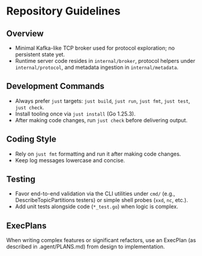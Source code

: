 # Repository Guidelines

## Overview

- Minimal Kafka-like TCP broker used for protocol exploration; no persistent state yet.
- Runtime server code resides in `internal/broker`, protocol helpers under `internal/protocol`, and metadata ingestion in `internal/metadata`.

## Development Commands

- Always prefer `just` targets: `just build`, `just run`, `just fmt`, `just test`, `just check`.
- Install tooling once via `just install` (Go 1.25.3).
- After making code changes, run `just check` before delivering output.

## Coding Style

- Rely on `just fmt` formatting and run it after making code changes.
- Keep log messages lowercase and concise.

## Testing

- Favor end-to-end validation via the CLI utilities under `cmd/` (e.g., DescribeTopicPartitions testers) or simple shell probes (`xxd`, `nc`, etc.).
- Add unit tests alongside code (`*_test.go`) when logic is complex.

## ExecPlans

When writing complex features or significant refactors, use an ExecPlan (as described in .agent/PLANS.md) from design to implementation.
